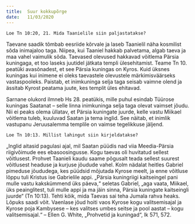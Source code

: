 ```yaml
---
title:  Suur kokkupõrge
date:   11/03/2020
---
```


`Loe Tn 10:20, 21. Mida Taanielile siin paljastatakse?`

Taevane saadik tõmbab eesriide kõrvale ja laseb Taanielil näha kosmilist sõda inimajaloo taga. Niipea, kui Taaniel hakkab palvetama, algab taeva ja maa vahel vaimulik sõda. Taevased olevused hakkavad võitlema Pärsia kuningaga, et too laseks juutidel jätkata templi ülesehitamist. Teame Tn 10. peatüki avasõnadest, et see Pärsia kuningas on Kyros. Kuid üksnes kuningas kui inimene ei oleks taevastele olevustele märkimisväärseks vastaspooleks. Paistab, et inimkuninga selja taga seisab vaimne olend ja ässitab Kyrost peatama juute, kes templit üles ehitavad.

Sarnane olukord ilmneb Hs 28. peatükis, mille puhul esindab Tüürose kuningas Saatanat – selle linna inimkuninga selja taga olevat vaimset jõudu. Nii ei peaks olema üllatav, et Pärsia kuningate juurde, kelle vastu Miikael võitlema tuleb, kuuluvad Saatan ja tema inglid. See näitab, et inimlik vastupanu Jeruusalemma templile on vaimse tegelikkuse jäljend.

`Loe Tn 10:13. Millist lahingut siin kirjeldatakse?`

„Inglid aitasid pagulasi ajal, mil Saatan püüdis nad viia Meedia-Pärsia riigivõimude ees ebasoosingusse. Kogu taevas oli huvitatud sellest võitlusest. Prohvet Taanieli kaudu saame põgusalt teada sellest suurest võitlusest headuse ja kurjuse jõudude vahel. Kolm nädalat heitles Gabriel pimeduse jõududega, kes püüdsid mõjutada Kyrose meelt, ja enne võitluse lõppu tuli Kristus ise Gabrielile appi. „Pärsia kuningriigi kaitseingel pani mulle vastu kakskümmend üks päeva,“ seletas Gabriel, „aga vaata, Miikael, üks peainglitest, tuli mulle appi ja ma jäin sinna, Pärsia kuningate kaitseingli juurde“ (Tn 10:13). Tehti kõik, mida Taevas sai teha Jumala rahva heaks. Lõpuks saadi võit. Vaenlase jõud hoiti vaos Kyrose kogu valitsemisajal ja Kyrose poja Kambysese – kes valitses umbes seitse ja pool aastat – kogu valitsemisajal.“ – Ellen G. White, „Prohvetid ja kuningad“, lk 571, 572.
